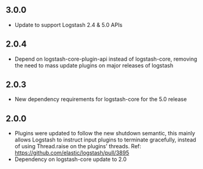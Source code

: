 ## 3.0.0
  - Update to support Logstash 2.4 & 5.0 APIs
  
## 2.0.4
  - Depend on logstash-core-plugin-api instead of logstash-core, removing the need to mass update plugins on major releases of logstash
  
## 2.0.3
  - New dependency requirements for logstash-core for the 5.0 release
  
## 2.0.0
 - Plugins were updated to follow the new shutdown semantic, this mainly allows Logstash to instruct input plugins to terminate gracefully, 
   instead of using Thread.raise on the plugins' threads. Ref: https://github.com/elastic/logstash/pull/3895
 - Dependency on logstash-core update to 2.0

